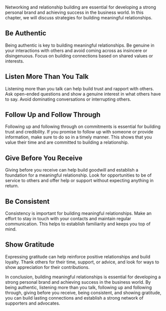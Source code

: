 
Networking and relationship building are essential for developing a strong personal brand and achieving success in the business world. In this chapter, we will discuss strategies for building meaningful relationships.

Be Authentic
------------

Being authentic is key to building meaningful relationships. Be genuine in your interactions with others and avoid coming across as insincere or disingenuous. Focus on building connections based on shared values or interests.

Listen More Than You Talk
-------------------------

Listening more than you talk can help build trust and rapport with others. Ask open-ended questions and show a genuine interest in what others have to say. Avoid dominating conversations or interrupting others.

Follow Up and Follow Through
----------------------------

Following up and following through on commitments is essential for building trust and credibility. If you promise to follow up with someone or provide information, make sure to do so in a timely manner. This shows that you value their time and are committed to building a relationship.

Give Before You Receive
-----------------------

Giving before you receive can help build goodwill and establish a foundation for a meaningful relationship. Look for opportunities to be of service to others and offer help or support without expecting anything in return.

Be Consistent
-------------

Consistency is important for building meaningful relationships. Make an effort to stay in touch with your contacts and maintain regular communication. This helps to establish familiarity and keeps you top of mind.

Show Gratitude
--------------

Expressing gratitude can help reinforce positive relationships and build loyalty. Thank others for their time, support, or advice, and look for ways to show appreciation for their contributions.

In conclusion, building meaningful relationships is essential for developing a strong personal brand and achieving success in the business world. By being authentic, listening more than you talk, following up and following through, giving before you receive, being consistent, and showing gratitude, you can build lasting connections and establish a strong network of supporters and advocates.
